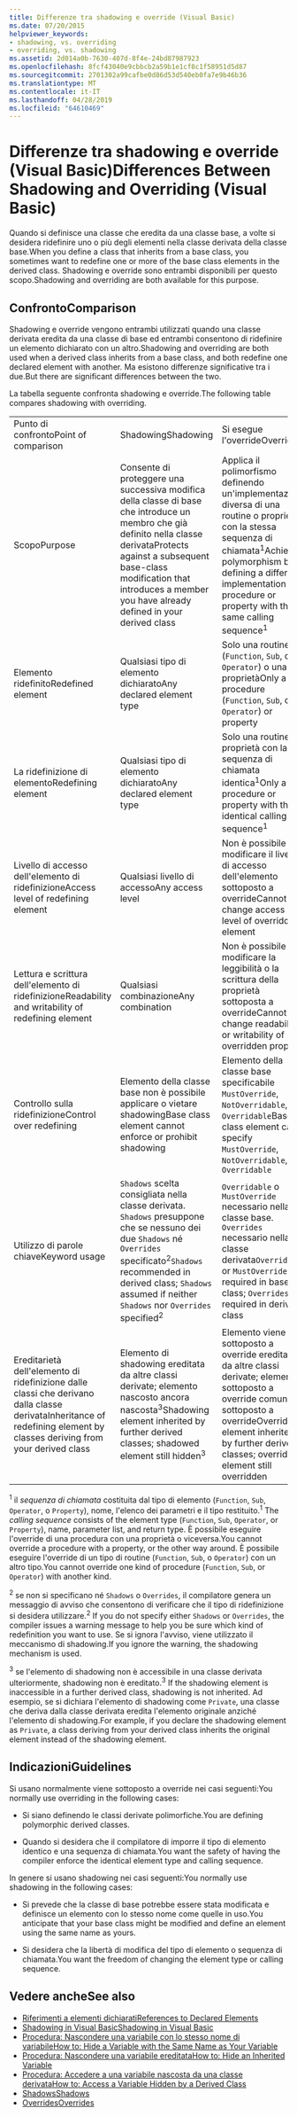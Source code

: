 ```yaml
---
title: Differenze tra shadowing e override (Visual Basic)
ms.date: 07/20/2015
helpviewer_keywords:
- shadowing, vs. overriding
- overriding, vs. shadowing
ms.assetid: 2d014a0b-7630-407d-8f4e-24bd87987923
ms.openlocfilehash: 8fcf43040e9cbbcb2a59b1e1cf8c1f58951d5d87
ms.sourcegitcommit: 2701302a99cafbe0d86d53d540eb0fa7e9b46b36
ms.translationtype: MT
ms.contentlocale: it-IT
ms.lasthandoff: 04/28/2019
ms.locfileid: "64610469"
---
```

# <a name="differences-between-shadowing-and-overriding-visual-basic"></a><span data-ttu-id="e083e-102">Differenze tra shadowing e override (Visual Basic)</span><span class="sxs-lookup"><span data-stu-id="e083e-102">Differences Between Shadowing and Overriding (Visual Basic)</span></span>
<span data-ttu-id="e083e-103">Quando si definisce una classe che eredita da una classe base, a volte si desidera ridefinire uno o più degli elementi nella classe derivata della classe base.</span><span class="sxs-lookup"><span data-stu-id="e083e-103">When you define a class that inherits from a base class, you sometimes want to redefine one or more of the base class elements in the derived class.</span></span> <span data-ttu-id="e083e-104">Shadowing e override sono entrambi disponibili per questo scopo.</span><span class="sxs-lookup"><span data-stu-id="e083e-104">Shadowing and overriding are both available for this purpose.</span></span>  
  
## <a name="comparison"></a><span data-ttu-id="e083e-105">Confronto</span><span class="sxs-lookup"><span data-stu-id="e083e-105">Comparison</span></span>  
 <span data-ttu-id="e083e-106">Shadowing e override vengono entrambi utilizzati quando una classe derivata eredita da una classe di base ed entrambi consentono di ridefinire un elemento dichiarato con un altro.</span><span class="sxs-lookup"><span data-stu-id="e083e-106">Shadowing and overriding are both used when a derived class inherits from a base class, and both redefine one declared element with another.</span></span> <span data-ttu-id="e083e-107">Ma esistono differenze significative tra i due.</span><span class="sxs-lookup"><span data-stu-id="e083e-107">But there are significant differences between the two.</span></span>  
  
 <span data-ttu-id="e083e-108">La tabella seguente confronta shadowing e override.</span><span class="sxs-lookup"><span data-stu-id="e083e-108">The following table compares shadowing with overriding.</span></span>  
  
||||  
|---|---|---|  
|<span data-ttu-id="e083e-109">Punto di confronto</span><span class="sxs-lookup"><span data-stu-id="e083e-109">Point of comparison</span></span>|<span data-ttu-id="e083e-110">Shadowing</span><span class="sxs-lookup"><span data-stu-id="e083e-110">Shadowing</span></span>|<span data-ttu-id="e083e-111">Si esegue l'override</span><span class="sxs-lookup"><span data-stu-id="e083e-111">Overriding</span></span>|  
|<span data-ttu-id="e083e-112">Scopo</span><span class="sxs-lookup"><span data-stu-id="e083e-112">Purpose</span></span>|<span data-ttu-id="e083e-113">Consente di proteggere una successiva modifica della classe di base che introduce un membro che già definito nella classe derivata</span><span class="sxs-lookup"><span data-stu-id="e083e-113">Protects against a subsequent base-class modification that introduces a member you have already defined in your derived class</span></span>|<span data-ttu-id="e083e-114">Applica il polimorfismo definendo un'implementazione diversa di una routine o proprietà con la stessa sequenza di chiamata<sup>1</sup></span><span class="sxs-lookup"><span data-stu-id="e083e-114">Achieves polymorphism by defining a different implementation of a procedure or property with the same calling sequence<sup>1</sup></span></span>|  
|<span data-ttu-id="e083e-115">Elemento ridefinito</span><span class="sxs-lookup"><span data-stu-id="e083e-115">Redefined element</span></span>|<span data-ttu-id="e083e-116">Qualsiasi tipo di elemento dichiarato</span><span class="sxs-lookup"><span data-stu-id="e083e-116">Any declared element type</span></span>|<span data-ttu-id="e083e-117">Solo una routine (`Function`, `Sub`, o `Operator`) o una proprietà</span><span class="sxs-lookup"><span data-stu-id="e083e-117">Only a procedure (`Function`, `Sub`, or `Operator`) or property</span></span>|  
|<span data-ttu-id="e083e-118">La ridefinizione di elemento</span><span class="sxs-lookup"><span data-stu-id="e083e-118">Redefining element</span></span>|<span data-ttu-id="e083e-119">Qualsiasi tipo di elemento dichiarato</span><span class="sxs-lookup"><span data-stu-id="e083e-119">Any declared element type</span></span>|<span data-ttu-id="e083e-120">Solo una routine o proprietà con la sequenza di chiamata identica<sup>1</sup></span><span class="sxs-lookup"><span data-stu-id="e083e-120">Only a procedure or property with the identical calling sequence<sup>1</sup></span></span>|  
|<span data-ttu-id="e083e-121">Livello di accesso dell'elemento di ridefinizione</span><span class="sxs-lookup"><span data-stu-id="e083e-121">Access level of redefining element</span></span>|<span data-ttu-id="e083e-122">Qualsiasi livello di accesso</span><span class="sxs-lookup"><span data-stu-id="e083e-122">Any access level</span></span>|<span data-ttu-id="e083e-123">Non è possibile modificare il livello di accesso dell'elemento sottoposto a override</span><span class="sxs-lookup"><span data-stu-id="e083e-123">Cannot change access level of overridden element</span></span>|  
|<span data-ttu-id="e083e-124">Lettura e scrittura dell'elemento di ridefinizione</span><span class="sxs-lookup"><span data-stu-id="e083e-124">Readability and writability of redefining element</span></span>|<span data-ttu-id="e083e-125">Qualsiasi combinazione</span><span class="sxs-lookup"><span data-stu-id="e083e-125">Any combination</span></span>|<span data-ttu-id="e083e-126">Non è possibile modificare la leggibilità o la scrittura della proprietà sottoposta a override</span><span class="sxs-lookup"><span data-stu-id="e083e-126">Cannot change readability or writability of overridden property</span></span>|  
|<span data-ttu-id="e083e-127">Controllo sulla ridefinizione</span><span class="sxs-lookup"><span data-stu-id="e083e-127">Control over redefining</span></span>|<span data-ttu-id="e083e-128">Elemento della classe base non è possibile applicare o vietare shadowing</span><span class="sxs-lookup"><span data-stu-id="e083e-128">Base class element cannot enforce or prohibit shadowing</span></span>|<span data-ttu-id="e083e-129">Elemento della classe base specificabile `MustOverride`, `NotOverridable`, o `Overridable`</span><span class="sxs-lookup"><span data-stu-id="e083e-129">Base class element can specify `MustOverride`, `NotOverridable`, or `Overridable`</span></span>|  
|<span data-ttu-id="e083e-130">Utilizzo di parole chiave</span><span class="sxs-lookup"><span data-stu-id="e083e-130">Keyword usage</span></span>|<span data-ttu-id="e083e-131">`Shadows` scelta consigliata nella classe derivata. `Shadows` presuppone che se nessuno dei due `Shadows` né `Overrides` specificato<sup>2</sup></span><span class="sxs-lookup"><span data-stu-id="e083e-131">`Shadows` recommended in derived class; `Shadows` assumed if neither `Shadows` nor `Overrides` specified<sup>2</sup></span></span>|<span data-ttu-id="e083e-132">`Overridable` o `MustOverride` necessario nella classe base. `Overrides` necessario nella classe derivata</span><span class="sxs-lookup"><span data-stu-id="e083e-132">`Overridable` or `MustOverride` required in base class; `Overrides` required in derived class</span></span>|  
|<span data-ttu-id="e083e-133">Ereditarietà dell'elemento di ridefinizione dalle classi che derivano dalla classe derivata</span><span class="sxs-lookup"><span data-stu-id="e083e-133">Inheritance of redefining element by classes deriving from your derived class</span></span>|<span data-ttu-id="e083e-134">Elemento di shadowing ereditata da altre classi derivate; elemento nascosto ancora nascosta<sup>3</sup></span><span class="sxs-lookup"><span data-stu-id="e083e-134">Shadowing element inherited by further derived classes; shadowed element still hidden<sup>3</sup></span></span>|<span data-ttu-id="e083e-135">Elemento viene sottoposto a override ereditata da altre classi derivate; elemento sottoposto a override comunque sottoposto a override</span><span class="sxs-lookup"><span data-stu-id="e083e-135">Overriding element inherited by further derived classes; overridden element still overridden</span></span>|  
  
 <span data-ttu-id="e083e-136"><sup>1</sup> il *sequenza di chiamata* costituita dal tipo di elemento (`Function`, `Sub`, `Operator`, o `Property`), nome, l'elenco dei parametri e il tipo restituito.</span><span class="sxs-lookup"><span data-stu-id="e083e-136"><sup>1</sup> The *calling sequence* consists of the element type (`Function`, `Sub`, `Operator`, or `Property`), name, parameter list, and return type.</span></span> <span data-ttu-id="e083e-137">È possibile eseguire l'override di una procedura con una proprietà o viceversa.</span><span class="sxs-lookup"><span data-stu-id="e083e-137">You cannot override a procedure with a property, or the other way around.</span></span> <span data-ttu-id="e083e-138">È possibile eseguire l'override di un tipo di routine (`Function`, `Sub`, o `Operator`) con un altro tipo.</span><span class="sxs-lookup"><span data-stu-id="e083e-138">You cannot override one kind of procedure (`Function`, `Sub`, or `Operator`) with another kind.</span></span>  
  
 <span data-ttu-id="e083e-139"><sup>2</sup> se non si specificano né `Shadows` o `Overrides`, il compilatore genera un messaggio di avviso che consentono di verificare che il tipo di ridefinizione si desidera utilizzare.</span><span class="sxs-lookup"><span data-stu-id="e083e-139"><sup>2</sup> If you do not specify either `Shadows` or `Overrides`, the compiler issues a warning message to help you be sure which kind of redefinition you want to use.</span></span> <span data-ttu-id="e083e-140">Se si ignora l'avviso, viene utilizzato il meccanismo di shadowing.</span><span class="sxs-lookup"><span data-stu-id="e083e-140">If you ignore the warning, the shadowing mechanism is used.</span></span>  
  
 <span data-ttu-id="e083e-141"><sup>3</sup> se l'elemento di shadowing non è accessibile in una classe derivata ulteriormente, shadowing non è ereditato.</span><span class="sxs-lookup"><span data-stu-id="e083e-141"><sup>3</sup> If the shadowing element is inaccessible in a further derived class, shadowing is not inherited.</span></span> <span data-ttu-id="e083e-142">Ad esempio, se si dichiara l'elemento di shadowing come `Private`, una classe che deriva dalla classe derivata eredita l'elemento originale anziché l'elemento di shadowing.</span><span class="sxs-lookup"><span data-stu-id="e083e-142">For example, if you declare the shadowing element as `Private`, a class deriving from your derived class inherits the original element instead of the shadowing element.</span></span>  
  
## <a name="guidelines"></a><span data-ttu-id="e083e-143">Indicazioni</span><span class="sxs-lookup"><span data-stu-id="e083e-143">Guidelines</span></span>  
 <span data-ttu-id="e083e-144">Si usano normalmente viene sottoposto a override nei casi seguenti:</span><span class="sxs-lookup"><span data-stu-id="e083e-144">You normally use overriding in the following cases:</span></span>  
  
- <span data-ttu-id="e083e-145">Si siano definendo le classi derivate polimorfiche.</span><span class="sxs-lookup"><span data-stu-id="e083e-145">You are defining polymorphic derived classes.</span></span>  
  
- <span data-ttu-id="e083e-146">Quando si desidera che il compilatore di imporre il tipo di elemento identico e una sequenza di chiamata.</span><span class="sxs-lookup"><span data-stu-id="e083e-146">You want the safety of having the compiler enforce the identical element type and calling sequence.</span></span>  
  
 <span data-ttu-id="e083e-147">In genere si usano shadowing nei casi seguenti:</span><span class="sxs-lookup"><span data-stu-id="e083e-147">You normally use shadowing in the following cases:</span></span>  
  
- <span data-ttu-id="e083e-148">Si prevede che la classe di base potrebbe essere stata modificata e definisce un elemento con lo stesso nome come quelle in uso.</span><span class="sxs-lookup"><span data-stu-id="e083e-148">You anticipate that your base class might be modified and define an element using the same name as yours.</span></span>  
  
- <span data-ttu-id="e083e-149">Si desidera che la libertà di modifica del tipo di elemento o sequenza di chiamata.</span><span class="sxs-lookup"><span data-stu-id="e083e-149">You want the freedom of changing the element type or calling sequence.</span></span>  
  
## <a name="see-also"></a><span data-ttu-id="e083e-150">Vedere anche</span><span class="sxs-lookup"><span data-stu-id="e083e-150">See also</span></span>

- [<span data-ttu-id="e083e-151">Riferimenti a elementi dichiarati</span><span class="sxs-lookup"><span data-stu-id="e083e-151">References to Declared Elements</span></span>](../../../../visual-basic/programming-guide/language-features/declared-elements/references-to-declared-elements.md)
- [<span data-ttu-id="e083e-152">Shadowing in Visual Basic</span><span class="sxs-lookup"><span data-stu-id="e083e-152">Shadowing in Visual Basic</span></span>](../../../../visual-basic/programming-guide/language-features/declared-elements/shadowing.md)
- [<span data-ttu-id="e083e-153">Procedura: Nascondere una variabile con lo stesso nome di variabile</span><span class="sxs-lookup"><span data-stu-id="e083e-153">How to: Hide a Variable with the Same Name as Your Variable</span></span>](../../../../visual-basic/programming-guide/language-features/declared-elements/how-to-hide-a-variable-with-the-same-name-as-your-variable.md)
- [<span data-ttu-id="e083e-154">Procedura: Nascondere una variabile ereditata</span><span class="sxs-lookup"><span data-stu-id="e083e-154">How to: Hide an Inherited Variable</span></span>](../../../../visual-basic/programming-guide/language-features/declared-elements/how-to-hide-an-inherited-variable.md)
- [<span data-ttu-id="e083e-155">Procedura: Accedere a una variabile nascosta da una classe derivata</span><span class="sxs-lookup"><span data-stu-id="e083e-155">How to: Access a Variable Hidden by a Derived Class</span></span>](../../../../visual-basic/programming-guide/language-features/declared-elements/how-to-access-a-variable-hidden-by-a-derived-class.md)
- [<span data-ttu-id="e083e-156">Shadows</span><span class="sxs-lookup"><span data-stu-id="e083e-156">Shadows</span></span>](../../../../visual-basic/language-reference/modifiers/shadows.md)
- [<span data-ttu-id="e083e-157">Overrides</span><span class="sxs-lookup"><span data-stu-id="e083e-157">Overrides</span></span>](../../../../visual-basic/language-reference/modifiers/overrides.md)
